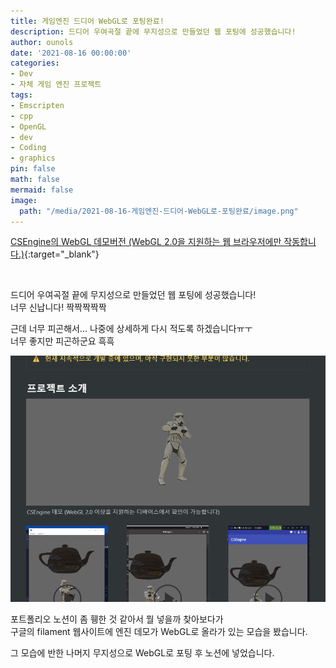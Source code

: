 ```yaml
---
title: 게임엔진 드디어 WebGL로 포팅완료!
description: 드디어 우여곡절 끝에 무지성으로 만들었던 웹 포팅에 성공했습니다!
author: ounols
date: '2021-08-16 00:00:00'
categories:
- Dev
- 자체 게임 엔진 프로젝트
tags:
- Emscripten
- cpp
- OpenGL
- dev
- Coding
- graphics
pin: false
math: false
mermaid: false
image:
  path: "/media/2021-08-16-게임엔진-드디어-WebGL로-포팅완료/image.png"
---
```


[CSEngine의 WebGL 데모버전 (WebGL 2.0을 지원하는 웹 브라우저에만 작동합니다.)](https://ounols.github.io/CSEngine-Demo/){:target="_blank"}

<br>

드디어 우여곡절 끝에 무지성으로 만들었던 웹 포팅에 성공했습니다!<br>
너무 신납니다! 짝짝짝짝짝


근데 너무 피곤해서... 나중에 상세하게 다시 적도록 하겠습니다ㅠㅜ<br>
너무 좋지만 피곤하군요 흑흑



![](/media/2021-08-16-게임엔진-드디어-WebGL로-포팅완료/image.png)

포트폴리오 노션이 좀 휑한 것 같아서 뭘 넣을까 찾아보다가<br>
구글의 filament 웹사이트에 엔진 데모가 WebGL로 올라가 있는 모습을 봤습니다.

그 모습에 반한 나머지 무지성으로 WebGL로 포팅 후 노션에 넣었습니다.
